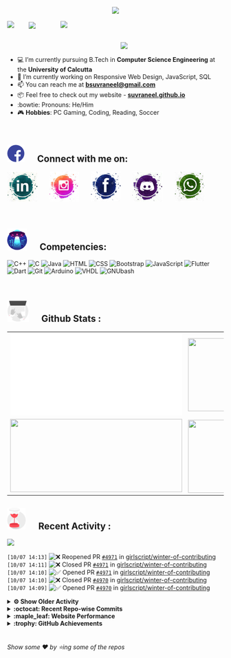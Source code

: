 <!--
[![Header](https://raw.githubusercontent.com/Suvraneel/Suvraneel/master/res/Github%20readme%20Header.png "Portfolio Website")]
(https://suvraneel.github.io/)
-->
<p align="center">
<img src="https://profile-counter.glitch.me/{Suvraneel}/count.svg"></p>

<p>
  <a href=https://open.spotify.com/user/4bio4arq8izb9sba4ly6al54v>
   <img align="right" src="https://spotify-diablo.vercel.app/api/spotify" height=auto width="380">
  </a>
  <img align="center" src="https://readme-typing-svg.herokuapp.com?font=Playfair+Display&color=F70000&size=30&center=true&vCenter=true&multiline=true&weight=100&height=100&width=220&lines=Hey+there%2C;I'm+Suvraneel+!">
  <img align="left" src="https://media.tenor.com/images/043986fe5f470eeb6d86515e6cda30fe/tenor.gif" width="50">
</p>
<br>
<a href="https://suvraneel.github.io" target="_blank"><img align='right' src="https://raw.githubusercontent.com/Suvraneel/Suvraneel/master/res/readme_banner.gif" width="240" height="auto"></a>
<br>

- :computer: I’m currently pursuing B.Tech in **Computer Science Engineering** at the **University of Calcutta**
- :crystal_ball: I’m currently working on Responsive Web Design, JavaScript, SQL
- :mailbox: You can reach me at **bsuvraneel@gmail.com**
- :package: Feel free to check out my website - [**suvraneel.github.io**](https://suvraneel.github.io/)
- :bowtie: Pronouns: He/Him
- :video_game: **Hobbies**: PC Gaming, Coding, Reading, Soccer

<br>
<h2 align=left>
<img src="https://raw.githubusercontent.com/Suvraneel/Suvraneel/master/res/social.gif" height="40" width= auto>
&nbsp;&nbsp;&nbsp;&nbsp;
Connect with me on:
<br></h2>

<p>
<a href="https://www.linkedin.com/in/suvraneel-bhuin" target="_blank">
<img src="https://raw.githubusercontent.com/Suvraneel/Suvraneel/master/res/in.png" height="70" width= auto></a>
&nbsp;&nbsp;&nbsp;&nbsp;&nbsp;
<a href="https://www.instagram.com/el_diablo_suvraneel" target="_blank">
<img src="https://github.com/Suvraneel/Suvraneel/blob/master/res/ig.png" height="70" width= auto></a>
&nbsp;&nbsp;&nbsp;&nbsp;&nbsp;
<!--<a href="https://github.com/Suvraneel" target="_blank">
<img src="https://raw.githubusercontent.com/Suvraneel/Suvraneel/master/res/github.png" height="35" width= auto></a>
&nbsp;&nbsp;&nbsp;&nbsp;&nbsp;-->
<a href="https://www.facebook.com/suvraneel.bhuin" target="_blank">
<img src="https://raw.githubusercontent.com/Suvraneel/Suvraneel/master/res/fb.png" height="70" width= auto></a>
&nbsp;&nbsp;&nbsp;&nbsp;&nbsp;
<a href="https://discord.com/users/851345743935045652/" id="discord">
<img src="https://raw.githubusercontent.com/Suvraneel/Suvraneel/master/res/dc.jpg" height="70" width= auto></a>
&nbsp;&nbsp;&nbsp;&nbsp;&nbsp;
<a href="https://api.whatsapp.com/send?phone=917001967224&text=Hi!%20Suvraneel!!" id="whatsapp">
<img src="https://raw.githubusercontent.com/Suvraneel/Suvraneel/master/res/wp.png" height="70" width= auto></a>
</p>

<!-- Attribution: "Icon made by Freepik from www.flaticon.com"-->
<!--
- **Gmail**: &nbsp;&nbsp;&nbsp;&nbsp;&nbsp;&nbsp;&nbsp;&nbsp;&nbsp;&nbsp;&nbsp;&nbsp; bsuvraneel@gmail.com
- **LinkedIn**: &nbsp;&nbsp;&nbsp;&nbsp;&nbsp;&nbsp;&nbsp;&nbsp; https://www.linkedin.com/in/suvraneel-bhuin/
- **Facebook**: &nbsp;&nbsp;&nbsp;&nbsp;&nbsp;&nbsp; https://www.facebook.com/suvraneel.bhuin
- **Instagram**: &nbsp;&nbsp;&nbsp;&nbsp;&nbsp; https://www.instagram.com/el_diablo_suvraneel
- **Discord**: &nbsp;&nbsp;&nbsp;&nbsp;&nbsp;&nbsp;&nbsp;&nbsp;&nbsp; https://discord.com/users/851345743935045652/
- **WhatsApp**: &nbsp;&nbsp;&nbsp; [+91 7001967224](https://api.whatsapp.com/send?phone=917001967224&text=Hi!%20Suvraneel!!)
-->

<br>
<h2 align=left>
<img src="https://raw.githubusercontent.com/Suvraneel/Suvraneel/master/res/ufo.gif" height="50" width= auto>
&nbsp;&nbsp;&nbsp;&nbsp;
Competencies:
<br></h2>

![C++](https://img.shields.io/badge/CPP-blue?style=for-the-badge&logo=cplusplus&labelColor=006199)
![C](https://img.shields.io/badge/C-black?style=for-the-badge&logo=c&labelColor=black&color=404040)
![Java](https://img.shields.io/badge/Java-orange?style=for-the-badge&logo=java&labelColor=e65c00&color=FE7D37)
![HTML](https://img.shields.io/badge/HTML5-black?style=for-the-badge&logo=html5&labelColor=black&color=red)
![CSS](https://img.shields.io/badge/CSS3-blue?style=for-the-badge&logo=css3&labelColor=006199)
![Bootstrap](https://img.shields.io/badge/Bootstrap-purple?style=for-the-badge&logo=bootstrap&labelColor=black&color=7952B3)
![JavaScript](https://img.shields.io/badge/Javascript-yellow?style=for-the-badge&logo=javascript&labelColor=black&color=DFA200)
![Flutter](https://img.shields.io/badge/Flutter-blue?style=for-the-badge&logo=flutter&labelColor=0a97c2&color=0dbdf2)
![Dart](https://img.shields.io/badge/Dart-blue?style=for-the-badge&logo=dart&labelColor=1f7a7a&color=2eb8b8)
![Git](https://img.shields.io/badge/Git-red?style=for-the-badge&logo=git&labelColor=black&color=red)
![Arduino](https://img.shields.io/badge/Arduino-blue?style=for-the-badge&logo=arduino&labelColor=black&color=00979D)
![VHDL](https://img.shields.io/badge/VHDL-red?style=for-the-badge&logo=xilinx&labelColor=cc0000&color=ff4d4d)
![GNUbash](https://img.shields.io/badge/GNU_Bash-blue?style=for-the-badge&logo=gnubash&labelColor=black&color=4EAA25)

<br>
<h2 align=left>
<img src="https://raw.githubusercontent.com/Suvraneel/Suvraneel/master/res/laptop.gif" height="50" width= auto>
&nbsp;&nbsp;&nbsp;&nbsp;
Github Stats :
<br></h2>

<table>
  <tr>
    <td align="center">
      <img alt="" width="400" src="https://github.com/Suvraneel/Suvraneel/blob/master/metrics.plugin.isocalendar.svg">
    </td>
    <td align="center">
        <img align="right" src ="https://github-readme-stats.vercel.app/api/top-langs/?username=suvraneel&layout=compact&hide_border=true&theme=vision-friendly-dark&langs_count=10&hide=jupyter%20notebook,tex,php" height="170px" width="360px">
    </td>
  </tr>
  <tr>
    <td align="center">
      <img alt="" width="400" src="https://github-readme-stats.vercel.app/api?username=suvraneel&show_icons=true&theme=vision-friendly-dark&hide_border=true" width="360px" height="170px" >
    </td>
    <td align="center">
        <img align="right" src ="https://github-readme-streak-stats.herokuapp.com?user=suvraneel&theme=vision-friendly-dark&hide_border=true" width="360px" height="170px">
    </td>
  </tr>
</table>

<!--
  <img align="left" src="https://github.com/lowlighter/lowlighter/blob/master/metrics.plugin.isocalendar.svg" width="300" height="180">
  <img align="right" src ="https://github-readme-stats.vercel.app/api/top-langs/?username=suvraneel&layout=compact&hide_border=true&theme=vision-friendly-dark&langs_count=10&hide=jupyter%20notebook,tex,php" width="300" height="180">
  <img align="left" src = "https://github-readme-stats.vercel.app/api?username=suvraneel&show_icons=true&theme=vision-friendly-dark&hide_border=true" width="300" height="180">
  <img align="right" src = "https://github-readme-streak-stats.herokuapp.com?user=suvraneel&theme=vision-friendly-dark&hide_border=true" width="300" height="180">
-->

<h2 align="left">
<img src="https://raw.githubusercontent.com/Suvraneel/Suvraneel/master/res/hourglass1.gif" height="50" width= auto>
&nbsp;&nbsp;&nbsp;&nbsp;
Recent Activity :
<br></h2>

<img src="https://activity-graph.herokuapp.com/graph?username=Suvraneel&bg_color=000000&line=ffb812&area=true&color=8135fc&hide_border=true&hide_title=true">

<!--START_SECTION:activity-->
`[10/07 14:13]` <img alt="❌" src="https://github.com/cheesits456/github-activity-readme/raw/master/icons/pr-close.png" align="top" height="18"> Reopened PR [`#4971`](https://github.com//girlscript/winter-of-contributing/pull/4971 'Conflict review') in [girlscript/winter-of-contributing](https://github.com/girlscript/winter-of-contributing)  
`[10/07 14:11]` <img alt="❌" src="https://github.com/cheesits456/github-activity-readme/raw/master/icons/pr-close.png" align="top" height="18"> Closed PR [`#4971`](https://github.com//girlscript/winter-of-contributing/pull/4971 'Conflict review') in [girlscript/winter-of-contributing](https://github.com/girlscript/winter-of-contributing)  
`[10/07 14:10]` <img alt="✅" src="https://github.com/cheesits456/github-activity-readme/raw/master/icons/pr-open.png" align="top" height="18"> Opened PR [`#4971`](https://github.com//girlscript/winter-of-contributing/pull/4971 'Conflict review') in [girlscript/winter-of-contributing](https://github.com/girlscript/winter-of-contributing)  
`[10/07 14:10]` <img alt="❌" src="https://github.com/cheesits456/github-activity-readme/raw/master/icons/pr-close.png" align="top" height="18"> Closed PR [`#4970`](https://github.com//girlscript/winter-of-contributing/pull/4970 'C cpp') in [girlscript/winter-of-contributing](https://github.com/girlscript/winter-of-contributing)  
`[10/07 14:09]` <img alt="✅" src="https://github.com/cheesits456/github-activity-readme/raw/master/icons/pr-open.png" align="top" height="18"> Opened PR [`#4970`](https://github.com//girlscript/winter-of-contributing/pull/4970 'C cpp') in [girlscript/winter-of-contributing](https://github.com/girlscript/winter-of-contributing)  

<details><summary><b> ⚙️ Show Older Activity</b></summary>

`[10/07 14:07]` <img alt="❌" src="https://github.com/cheesits456/github-activity-readme/raw/master/icons/pr-close.png" align="top" height="18"> Closed PR [`#3761`](https://github.com//girlscript/winter-of-contributing/pull/3761 'C cpp') in [girlscript/winter-of-contributing](https://github.com/girlscript/winter-of-contributing)  
`[10/07 14:07]` <img alt="❌" src="https://github.com/cheesits456/github-activity-readme/raw/master/icons/pr-close.png" align="top" height="18"> Closed PR [`#4957`](https://github.com//girlscript/winter-of-contributing/pull/4957 'Important questions of recursion') in [girlscript/winter-of-contributing](https://github.com/girlscript/winter-of-contributing)  
`[10/07 14:05]` <img alt="🗣" src="https://github.com/cheesits456/github-activity-readme/raw/master/icons/comment.png" align="top" height="18"> Commented on [`#4888`](https://github.com//girlscript/winter-of-contributing/issues/4888 'Recursive Implementation of Tower of Hanoi ') in [girlscript/winter-of-contributing](https://github.com/girlscript/winter-of-contributing)  
`[10/07 14:02]` <img alt="🔍" src="https://github.com/cheesits456/github-activity-readme/raw/master/icons/review.png" align="top" height="18"> Reviewed [`#4888`](https://github.com//girlscript/winter-of-contributing/pull/4888 'Recursive Implementation of Tower of Hanoi ') in [girlscript/winter-of-contributing](https://github.com/girlscript/winter-of-contributing)  
`[10/07 14:02]` <img alt="🔍" src="https://github.com/cheesits456/github-activity-readme/raw/master/icons/review.png" align="top" height="18"> Reviewed [`#4888`](https://github.com//girlscript/winter-of-contributing/pull/4888 'Recursive Implementation of Tower of Hanoi ') in [girlscript/winter-of-contributing](https://github.com/girlscript/winter-of-contributing)  
`[10/07 13:50]` <img alt="🔍" src="https://github.com/cheesits456/github-activity-readme/raw/master/icons/review.png" align="top" height="18"> Reviewed [`#4888`](https://github.com//girlscript/winter-of-contributing/pull/4888 'Recursive Implementation of Tower of Hanoi ') in [girlscript/winter-of-contributing](https://github.com/girlscript/winter-of-contributing)  
`[10/07 13:49]` <img alt="🗣" src="https://github.com/cheesits456/github-activity-readme/raw/master/icons/comment.png" align="top" height="18"> Commented on [`#4888`](https://github.com//girlscript/winter-of-contributing/issues/4888 'Recursive Implementation of Tower of Hanoi ') in [girlscript/winter-of-contributing](https://github.com/girlscript/winter-of-contributing)  
`[10/07 13:18]` <img alt="🗣" src="https://github.com/cheesits456/github-activity-readme/raw/master/icons/comment.png" align="top" height="18"> Commented on [`#4627`](https://github.com//girlscript/winter-of-contributing/issues/4627 'Added the documentation of Bucket Sort in C++') in [girlscript/winter-of-contributing](https://github.com/girlscript/winter-of-contributing)  
`[10/07 13:18]` <img alt="📝" src="https://github.com/cheesits456/github-activity-readme/raw/master/icons/commit.png" align="top" height="18"> Made `4` commits in [girlscript/winter-of-contributing](https://github.com/girlscript/winter-of-contributing)  
`[10/07 13:18]` <img alt="🎉" src="https://github.com/cheesits456/github-activity-readme/raw/master/icons/merge.png" align="top" height="18"> Merged PR [`#4627`](https://github.com//girlscript/winter-of-contributing/pull/4627 'Added the documentation of Bucket Sort in C++') in [girlscript/winter-of-contributing](https://github.com/girlscript/winter-of-contributing)  
`[10/07 09:05]` <img alt="📝" src="https://github.com/cheesits456/github-activity-readme/raw/master/icons/commit.png" align="top" height="18"> Made `1` commit in [Suvraneel/Suvraneel](https://github.com/Suvraneel/Suvraneel)  
`[10/07 09:05]` <img alt="📝" src="https://github.com/cheesits456/github-activity-readme/raw/master/icons/commit.png" align="top" height="18"> Made `1` commit in [Suvraneel/Suvraneel.github.io](https://github.com/Suvraneel/Suvraneel.github.io)  
`[10/07 09:05]` <img alt="📝" src="https://github.com/cheesits456/github-activity-readme/raw/master/icons/commit.png" align="top" height="18"> Made `1` commit in [Suvraneel/Suvraneel](https://github.com/Suvraneel/Suvraneel)  
`[10/07 09:04]` <img alt="📝" src="https://github.com/cheesits456/github-activity-readme/raw/master/icons/commit.png" align="top" height="18"> Made `1` commit in [Suvraneel/Suvraneel.github.io](https://github.com/Suvraneel/Suvraneel.github.io)  
`[10/07 09:01]` <img alt="📝" src="https://github.com/cheesits456/github-activity-readme/raw/master/icons/commit.png" align="top" height="18"> Made `1` commit in [Suvraneel/Suvraneel](https://github.com/Suvraneel/Suvraneel)  
`[10/07 09:00]` <img alt="📝" src="https://github.com/cheesits456/github-activity-readme/raw/master/icons/commit.png" align="top" height="18"> Made `1` commit in [Suvraneel/Suvraneel.github.io](https://github.com/Suvraneel/Suvraneel.github.io)  
`[10/07 08:57]` <img alt="📝" src="https://github.com/cheesits456/github-activity-readme/raw/master/icons/commit.png" align="top" height="18"> Made `2` commits in [Suvraneel/Suvraneel](https://github.com/Suvraneel/Suvraneel)  
`[10/07 08:56]` <img alt="📝" src="https://github.com/cheesits456/github-activity-readme/raw/master/icons/commit.png" align="top" height="18"> Made `2` commits in [Suvraneel/Suvraneel.github.io](https://github.com/Suvraneel/Suvraneel.github.io)  
`[10/07 08:51]` <img alt="📝" src="https://github.com/cheesits456/github-activity-readme/raw/master/icons/commit.png" align="top" height="18"> Made `2` commits in [Suvraneel/Suvraneel](https://github.com/Suvraneel/Suvraneel)  
`[10/07 08:51]` <img alt="📝" src="https://github.com/cheesits456/github-activity-readme/raw/master/icons/commit.png" align="top" height="18"> Made `2` commits in [Suvraneel/Suvraneel.github.io](https://github.com/Suvraneel/Suvraneel.github.io)  
`[10/07 08:48]` <img alt="📝" src="https://github.com/cheesits456/github-activity-readme/raw/master/icons/commit.png" align="top" height="18"> Made `1` commit in [Suvraneel/Suvraneel](https://github.com/Suvraneel/Suvraneel)  
`[10/07 08:47]` <img alt="📝" src="https://github.com/cheesits456/github-activity-readme/raw/master/icons/commit.png" align="top" height="18"> Made `1` commit in [Suvraneel/Suvraneel.github.io](https://github.com/Suvraneel/Suvraneel.github.io)  
`[10/07 08:38]` <img alt="🗣" src="https://github.com/cheesits456/github-activity-readme/raw/master/icons/comment.png" align="top" height="18"> Commented on [`#4481`](https://github.com//girlscript/winter-of-contributing/issues/4481 ' MAPS') in [girlscript/winter-of-contributing](https://github.com/girlscript/winter-of-contributing)  
`[10/07 08:37]` <img alt="📝" src="https://github.com/cheesits456/github-activity-readme/raw/master/icons/commit.png" align="top" height="18"> Made `1` commit in [Op-panda/winter-of-contributing](https://github.com/Op-panda/winter-of-contributing)  
`[10/07 08:37]` <img alt="📝" src="https://github.com/cheesits456/github-activity-readme/raw/master/icons/commit.png" align="top" height="18"> Made `3` commits in [girlscript/winter-of-contributing](https://github.com/girlscript/winter-of-contributing)  
`[10/07 08:30]` <img alt="🗣" src="https://github.com/cheesits456/github-activity-readme/raw/master/icons/comment.png" align="top" height="18"> Commented on [`#4397`](https://github.com//girlscript/winter-of-contributing/issues/4397 'C/CPP : Hamiltonian Path') in [girlscript/winter-of-contributing](https://github.com/girlscript/winter-of-contributing)  
`[10/07 08:29]` <img alt="🔍" src="https://github.com/cheesits456/github-activity-readme/raw/master/icons/review.png" align="top" height="18"> Reviewed [`#4397`](https://github.com//girlscript/winter-of-contributing/pull/4397 'C/CPP : Hamiltonian Path') in [girlscript/winter-of-contributing](https://github.com/girlscript/winter-of-contributing)  
`[10/07 08:29]` <img alt="🔍" src="https://github.com/cheesits456/github-activity-readme/raw/master/icons/review.png" align="top" height="18"> Reviewed [`#4397`](https://github.com//girlscript/winter-of-contributing/pull/4397 'C/CPP : Hamiltonian Path') in [girlscript/winter-of-contributing](https://github.com/girlscript/winter-of-contributing)  
`[10/07 08:26]` <img alt="📝" src="https://github.com/cheesits456/github-activity-readme/raw/master/icons/commit.png" align="top" height="18"> Made `2` commits in [a-rcane/winter-of-contributing](https://github.com/a-rcane/winter-of-contributing)  
`[10/07 08:12]` <img alt="🗣" src="https://github.com/cheesits456/github-activity-readme/raw/master/icons/comment.png" align="top" height="18"> Commented on [`#4280`](https://github.com//girlscript/winter-of-contributing/issues/4280 'Binary_Tree_Basics') in [girlscript/winter-of-contributing](https://github.com/girlscript/winter-of-contributing)  
`[10/07 08:08]` <img alt="🗣" src="https://github.com/cheesits456/github-activity-readme/raw/master/icons/comment.png" align="top" height="18"> Commented on [`#4903`](https://github.com//girlscript/winter-of-contributing/issues/4903 'String Concatenation Function') in [girlscript/winter-of-contributing](https://github.com/girlscript/winter-of-contributing)  
`[10/07 08:06]` <img alt="🎉" src="https://github.com/cheesits456/github-activity-readme/raw/master/icons/merge.png" align="top" height="18"> Merged PR [`#4392`](https://github.com//girlscript/winter-of-contributing/pull/4392 'Traversal methods for BST') in [girlscript/winter-of-contributing](https://github.com/girlscript/winter-of-contributing)  
`[10/07 08:06]` <img alt="📝" src="https://github.com/cheesits456/github-activity-readme/raw/master/icons/commit.png" align="top" height="18"> Made `9` commits in [girlscript/winter-of-contributing](https://github.com/girlscript/winter-of-contributing)  
`[10/07 08:06]` <img alt="🗣" src="https://github.com/cheesits456/github-activity-readme/raw/master/icons/comment.png" align="top" height="18"> Commented on [`#4392`](https://github.com//girlscript/winter-of-contributing/issues/4392 'Traversal methods for BST') in [girlscript/winter-of-contributing](https://github.com/girlscript/winter-of-contributing)  
`[10/07 08:04]` <img alt="❗️" src="https://github.com/cheesits456/github-activity-readme/raw/master/icons/issue.png" align="top" height="18"> Closed issue [`#3249`](https://github.com//girlscript/winter-of-contributing/issues/3249 '[Create New Issue]: ') in [girlscript/winter-of-contributing](https://github.com/girlscript/winter-of-contributing)  
`[10/07 08:01]` <img alt="🗣" src="https://github.com/cheesits456/github-activity-readme/raw/master/icons/comment.png" align="top" height="18"> Commented on [`#4451`](https://github.com//girlscript/winter-of-contributing/issues/4451 'Assignment Operators') in [girlscript/winter-of-contributing](https://github.com/girlscript/winter-of-contributing)  
`[10/07 08:01]` <img alt="📝" src="https://github.com/cheesits456/github-activity-readme/raw/master/icons/commit.png" align="top" height="18"> Made `13` commits in [girlscript/winter-of-contributing](https://github.com/girlscript/winter-of-contributing)  
`[10/07 08:01]` <img alt="🎉" src="https://github.com/cheesits456/github-activity-readme/raw/master/icons/merge.png" align="top" height="18"> Merged PR [`#4451`](https://github.com//girlscript/winter-of-contributing/pull/4451 'Assignment Operators') in [girlscript/winter-of-contributing](https://github.com/girlscript/winter-of-contributing)  
`[10/06 18:11]` <img alt="❌" src="https://github.com/cheesits456/github-activity-readme/raw/master/icons/pr-close.png" align="top" height="18"> Closed PR [`#4829`](https://github.com//girlscript/winter-of-contributing/pull/4829 'Added Euclid Algorithm in C++') in [girlscript/winter-of-contributing](https://github.com/girlscript/winter-of-contributing)  
`[10/06 18:10]` <img alt="🗣" src="https://github.com/cheesits456/github-activity-readme/raw/master/icons/comment.png" align="top" height="18"> Commented on [`#4654`](https://github.com//girlscript/winter-of-contributing/issues/4654 'In place stack reversal') in [girlscript/winter-of-contributing](https://github.com/girlscript/winter-of-contributing)  
`[10/06 16:50]` <img alt="🗣" src="https://github.com/cheesits456/github-activity-readme/raw/master/icons/comment.png" align="top" height="18"> Commented on [`#4240`](https://github.com//girlscript/winter-of-contributing/issues/4240 'Data Structures/Matrix/readme.md') in [girlscript/winter-of-contributing](https://github.com/girlscript/winter-of-contributing)  
`[10/06 16:47]` <img alt="❌" src="https://github.com/cheesits456/github-activity-readme/raw/master/icons/pr-close.png" align="top" height="18"> Closed PR [`#4589`](https://github.com//girlscript/winter-of-contributing/pull/4589 'Lower Triangular Matrix :Corrected heading') in [girlscript/winter-of-contributing](https://github.com/girlscript/winter-of-contributing)  
`[10/06 16:47]` <img alt="🗣" src="https://github.com/cheesits456/github-activity-readme/raw/master/icons/comment.png" align="top" height="18"> Commented on [`#4589`](https://github.com//girlscript/winter-of-contributing/issues/4589 'Lower Triangular Matrix :Corrected heading') in [girlscript/winter-of-contributing](https://github.com/girlscript/winter-of-contributing)  
`[10/06 16:46]` <img alt="📝" src="https://github.com/cheesits456/github-activity-readme/raw/master/icons/commit.png" align="top" height="18"> Made `1` commit in [girlscript/winter-of-contributing](https://github.com/girlscript/winter-of-contributing)  
`[10/06 16:39]` <img alt="🗣" src="https://github.com/cheesits456/github-activity-readme/raw/master/icons/comment.png" align="top" height="18"> Commented on [`#1138`](https://github.com//girlscript/winter-of-contributing/issues/1138 'C_CPP : Abstraction Documentation') in [girlscript/winter-of-contributing](https://github.com/girlscript/winter-of-contributing)  
`[10/06 16:38]` <img alt="❗️" src="https://github.com/cheesits456/github-activity-readme/raw/master/icons/issue.png" align="top" height="18"> Closed issue [`#1138`](https://github.com//girlscript/winter-of-contributing/issues/1138 'C_CPP : Abstraction Documentation') in [girlscript/winter-of-contributing](https://github.com/girlscript/winter-of-contributing)  
`[10/06 16:38]` <img alt="📝" src="https://github.com/cheesits456/github-activity-readme/raw/master/icons/commit.png" align="top" height="18"> Made `4` commits in [girlscript/winter-of-contributing](https://github.com/girlscript/winter-of-contributing)  
`[10/06 15:26]` <img alt="🗣" src="https://github.com/cheesits456/github-activity-readme/raw/master/icons/comment.png" align="top" height="18"> Commented on [`#4288`](https://github.com//girlscript/winter-of-contributing/issues/4288 '[Create New Issue]: Complete Concept of OOPS') in [girlscript/winter-of-contributing](https://github.com/girlscript/winter-of-contributing)  
`[10/06 15:26]` <img alt="❗️" src="https://github.com/cheesits456/github-activity-readme/raw/master/icons/issue.png" align="top" height="18"> Closed issue [`#4288`](https://github.com//girlscript/winter-of-contributing/issues/4288 '[Create New Issue]: Complete Concept of OOPS') in [girlscript/winter-of-contributing](https://github.com/girlscript/winter-of-contributing)  
`[10/06 15:23]` <img alt="🗣" src="https://github.com/cheesits456/github-activity-readme/raw/master/icons/comment.png" align="top" height="18"> Commented on [`#4524`](https://github.com//girlscript/winter-of-contributing/issues/4524 'Polymorphism and its types in C++') in [girlscript/winter-of-contributing](https://github.com/girlscript/winter-of-contributing)  
`[10/06 15:22]` <img alt="❗️" src="https://github.com/cheesits456/github-activity-readme/raw/master/icons/issue.png" align="top" height="18"> Closed issue [`#2694`](https://github.com//girlscript/winter-of-contributing/issues/2694 'Polymorphism in C++') in [girlscript/winter-of-contributing](https://github.com/girlscript/winter-of-contributing)  
`[10/06 15:21]` <img alt="🗣" src="https://github.com/cheesits456/github-activity-readme/raw/master/icons/comment.png" align="top" height="18"> Commented on [`#4524`](https://github.com//girlscript/winter-of-contributing/issues/4524 'Polymorphism and its types in C++') in [girlscript/winter-of-contributing](https://github.com/girlscript/winter-of-contributing)  
`[10/06 15:21]` <img alt="❌" src="https://github.com/cheesits456/github-activity-readme/raw/master/icons/pr-close.png" align="top" height="18"> Closed PR [`#4524`](https://github.com//girlscript/winter-of-contributing/pull/4524 'Polymorphism and its types in C++') in [girlscript/winter-of-contributing](https://github.com/girlscript/winter-of-contributing)  
`[10/06 14:52]` <img alt="🗣" src="https://github.com/cheesits456/github-activity-readme/raw/master/icons/comment.png" align="top" height="18"> Commented on [`#4410`](https://github.com//girlscript/winter-of-contributing/issues/4410 'Added a documentation on Counting and Radix sort') in [girlscript/winter-of-contributing](https://github.com/girlscript/winter-of-contributing)  
`[10/06 14:52]` <img alt="❌" src="https://github.com/cheesits456/github-activity-readme/raw/master/icons/pr-close.png" align="top" height="18"> Closed PR [`#4410`](https://github.com//girlscript/winter-of-contributing/pull/4410 'Added a documentation on Counting and Radix sort') in [girlscript/winter-of-contributing](https://github.com/girlscript/winter-of-contributing)  
`[10/06 14:51]` <img alt="❗️" src="https://github.com/cheesits456/github-activity-readme/raw/master/icons/issue.png" align="top" height="18"> Closed issue [`#4336`](https://github.com//girlscript/winter-of-contributing/issues/4336 'Documentation on Counting Sort and Radix Sort in C') in [girlscript/winter-of-contributing](https://github.com/girlscript/winter-of-contributing)  
`[10/06 14:51]` <img alt="🎉" src="https://github.com/cheesits456/github-activity-readme/raw/master/icons/merge.png" align="top" height="18"> Merged PR [`#4810`](https://github.com//girlscript/winter-of-contributing/pull/4810 'Added 2 files on Counting and Radix sort') in [girlscript/winter-of-contributing](https://github.com/girlscript/winter-of-contributing)  
`[10/06 14:51]` <img alt="📝" src="https://github.com/cheesits456/github-activity-readme/raw/master/icons/commit.png" align="top" height="18"> Made `3` commits in [girlscript/winter-of-contributing](https://github.com/girlscript/winter-of-contributing)  
`[10/06 14:51]` <img alt="🗣" src="https://github.com/cheesits456/github-activity-readme/raw/master/icons/comment.png" align="top" height="18"> Commented on [`#4810`](https://github.com//girlscript/winter-of-contributing/issues/4810 'Added 2 files on Counting and Radix sort') in [girlscript/winter-of-contributing](https://github.com/girlscript/winter-of-contributing)  
`[10/06 14:24]` <img alt="📝" src="https://github.com/cheesits456/github-activity-readme/raw/master/icons/commit.png" align="top" height="18"> Made `3` commits in [cu-cse-blog/CodeClub_CU](https://github.com/cu-cse-blog/CodeClub_CU)  
`[10/06 13:40]` <img alt="🔍" src="https://github.com/cheesits456/github-activity-readme/raw/master/icons/review.png" align="top" height="18"> Reviewed [`#4410`](https://github.com//girlscript/winter-of-contributing/pull/4410 'Added a documentation on Counting and Radix sort') in [girlscript/winter-of-contributing](https://github.com/girlscript/winter-of-contributing)  
`[10/06 13:38]` <img alt="🔍" src="https://github.com/cheesits456/github-activity-readme/raw/master/icons/review.png" align="top" height="18"> Reviewed [`#4392`](https://github.com//girlscript/winter-of-contributing/pull/4392 'Traversal methods for BST') in [girlscript/winter-of-contributing](https://github.com/girlscript/winter-of-contributing)  
`[10/06 10:48]` <img alt="🔍" src="https://github.com/cheesits456/github-activity-readme/raw/master/icons/review.png" align="top" height="18"> Reviewed [`#4240`](https://github.com//girlscript/winter-of-contributing/pull/4240 'upper_triangular_matrix.md') in [girlscript/winter-of-contributing](https://github.com/girlscript/winter-of-contributing)  
`[10/06 10:48]` <img alt="🔍" src="https://github.com/cheesits456/github-activity-readme/raw/master/icons/review.png" align="top" height="18"> Reviewed [`#4240`](https://github.com//girlscript/winter-of-contributing/pull/4240 'upper_triangular_matrix.md') in [girlscript/winter-of-contributing](https://github.com/girlscript/winter-of-contributing)  
`[10/06 10:47]` <img alt="🔍" src="https://github.com/cheesits456/github-activity-readme/raw/master/icons/review.png" align="top" height="18"> Reviewed [`#4240`](https://github.com//girlscript/winter-of-contributing/pull/4240 'upper_triangular_matrix.md') in [girlscript/winter-of-contributing](https://github.com/girlscript/winter-of-contributing)  
`[10/06 10:41]` <img alt="🗣" src="https://github.com/cheesits456/github-activity-readme/raw/master/icons/comment.png" align="top" height="18"> Commented on [`#4425`](https://github.com//girlscript/winter-of-contributing/issues/4425 'added DNF algorithm') in [girlscript/winter-of-contributing](https://github.com/girlscript/winter-of-contributing)  
`[10/06 10:38]` <img alt="📝" src="https://github.com/cheesits456/github-activity-readme/raw/master/icons/commit.png" align="top" height="18"> Made `9` commits in [girlscript/winter-of-contributing](https://github.com/girlscript/winter-of-contributing)  
`[10/06 10:38]` <img alt="🎉" src="https://github.com/cheesits456/github-activity-readme/raw/master/icons/merge.png" align="top" height="18"> Merged PR [`#4709`](https://github.com//girlscript/winter-of-contributing/pull/4709 'C/Cpp: Added the documentation for C++ templates.') in [girlscript/winter-of-contributing](https://github.com/girlscript/winter-of-contributing)  
`[10/06 10:38]` <img alt="🗣" src="https://github.com/cheesits456/github-activity-readme/raw/master/icons/comment.png" align="top" height="18"> Commented on [`#4709`](https://github.com//girlscript/winter-of-contributing/issues/4709 'C/Cpp: Added the documentation for C++ templates.') in [girlscript/winter-of-contributing](https://github.com/girlscript/winter-of-contributing)  
`[10/06 10:38]` <img alt="📝" src="https://github.com/cheesits456/github-activity-readme/raw/master/icons/commit.png" align="top" height="18"> Made `2` commits in [udayan-banik/winter-of-contributing](https://github.com/udayan-banik/winter-of-contributing)  
`[10/06 10:37]` <img alt="🔍" src="https://github.com/cheesits456/github-activity-readme/raw/master/icons/review.png" align="top" height="18"> Reviewed [`#4709`](https://github.com//girlscript/winter-of-contributing/pull/4709 'C/Cpp: Added the documentation for C++ templates.') in [girlscript/winter-of-contributing](https://github.com/girlscript/winter-of-contributing)  
`[10/06 10:37]` <img alt="🔍" src="https://github.com/cheesits456/github-activity-readme/raw/master/icons/review.png" align="top" height="18"> Reviewed [`#4709`](https://github.com//girlscript/winter-of-contributing/pull/4709 'C/Cpp: Added the documentation for C++ templates.') in [girlscript/winter-of-contributing](https://github.com/girlscript/winter-of-contributing)  
`[10/06 07:48]` <img alt="🔍" src="https://github.com/cheesits456/github-activity-readme/raw/master/icons/review.png" align="top" height="18"> Reviewed [`#4709`](https://github.com//girlscript/winter-of-contributing/pull/4709 'C/Cpp: Added the documentation for C++ templates.') in [girlscript/winter-of-contributing](https://github.com/girlscript/winter-of-contributing)  
`[10/06 07:48]` <img alt="🔍" src="https://github.com/cheesits456/github-activity-readme/raw/master/icons/review.png" align="top" height="18"> Reviewed [`#4709`](https://github.com//girlscript/winter-of-contributing/pull/4709 'C/Cpp: Added the documentation for C++ templates.') in [girlscript/winter-of-contributing](https://github.com/girlscript/winter-of-contributing)  
`[10/06 07:31]` <img alt="🗣" src="https://github.com/cheesits456/github-activity-readme/raw/master/icons/comment.png" align="top" height="18"> Commented on [`#4661`](https://github.com//girlscript/winter-of-contributing/issues/4661 'Jump search') in [girlscript/winter-of-contributing](https://github.com/girlscript/winter-of-contributing)  
`[10/06 07:30]` <img alt="📝" src="https://github.com/cheesits456/github-activity-readme/raw/master/icons/commit.png" align="top" height="18"> Made `9` commits in [girlscript/winter-of-contributing](https://github.com/girlscript/winter-of-contributing)  
`[10/06 07:30]` <img alt="🎉" src="https://github.com/cheesits456/github-activity-readme/raw/master/icons/merge.png" align="top" height="18"> Merged PR [`#4661`](https://github.com//girlscript/winter-of-contributing/pull/4661 'Jump search') in [girlscript/winter-of-contributing](https://github.com/girlscript/winter-of-contributing)  
`[10/06 07:25]` <img alt="🔍" src="https://github.com/cheesits456/github-activity-readme/raw/master/icons/review.png" align="top" height="18"> Reviewed [`#4709`](https://github.com//girlscript/winter-of-contributing/pull/4709 'C/Cpp: Added the documentation for C++ templates.') in [girlscript/winter-of-contributing](https://github.com/girlscript/winter-of-contributing)  
`[10/06 06:44]` <img alt="🗣" src="https://github.com/cheesits456/github-activity-readme/raw/master/icons/comment.png" align="top" height="18"> Commented on [`#4725`](https://github.com//girlscript/winter-of-contributing/issues/4725 'Recursive Implementation of Tower of Hanoi Problem') in [girlscript/winter-of-contributing](https://github.com/girlscript/winter-of-contributing)  
`[10/06 06:42]` <img alt="🗣" src="https://github.com/cheesits456/github-activity-readme/raw/master/icons/comment.png" align="top" height="18"> Commented on [`#4725`](https://github.com//girlscript/winter-of-contributing/issues/4725 'Recursive Implementation of Tower of Hanoi Problem') in [girlscript/winter-of-contributing](https://github.com/girlscript/winter-of-contributing)  
`[10/06 05:20]` <img alt="🗣" src="https://github.com/cheesits456/github-activity-readme/raw/master/icons/comment.png" align="top" height="18"> Commented on [`#4725`](https://github.com//girlscript/winter-of-contributing/issues/4725 'Recursive Implementation of Tower of Hanoi Problem') in [girlscript/winter-of-contributing](https://github.com/girlscript/winter-of-contributing)  
`[10/05 19:55]` <img alt="📝" src="https://github.com/cheesits456/github-activity-readme/raw/master/icons/commit.png" align="top" height="18"> Made `2` commits in [VaibhavMalik4187/winter-of-contributing](https://github.com/VaibhavMalik4187/winter-of-contributing)  
`[10/05 19:48]` <img alt="🗣" src="https://github.com/cheesits456/github-activity-readme/raw/master/icons/comment.png" align="top" height="18"> Commented on [`#919`](https://github.com//girlscript/winter-of-contributing/issues/919 'CPP: Linked List concepts with code (Video Explanation)') in [girlscript/winter-of-contributing](https://github.com/girlscript/winter-of-contributing)  
`[10/05 19:40]` <img alt="🔍" src="https://github.com/cheesits456/github-activity-readme/raw/master/icons/review.png" align="top" height="18"> Reviewed [`#4654`](https://github.com//girlscript/winter-of-contributing/pull/4654 'In place stack reversal') in [girlscript/winter-of-contributing](https://github.com/girlscript/winter-of-contributing)  
`[10/05 19:40]` <img alt="🔍" src="https://github.com/cheesits456/github-activity-readme/raw/master/icons/review.png" align="top" height="18"> Reviewed [`#4654`](https://github.com//girlscript/winter-of-contributing/pull/4654 'In place stack reversal') in [girlscript/winter-of-contributing](https://github.com/girlscript/winter-of-contributing)  
`[10/05 19:18]` <img alt="📝" src="https://github.com/cheesits456/github-activity-readme/raw/master/icons/commit.png" align="top" height="18"> Made `2` commits in [Suvraneel/winter-of-contributing](https://github.com/Suvraneel/winter-of-contributing)  
`[10/05 19:17]` <img alt="🔍" src="https://github.com/cheesits456/github-activity-readme/raw/master/icons/review.png" align="top" height="18"> Reviewed [`#4661`](https://github.com//girlscript/winter-of-contributing/pull/4661 'Jump search') in [girlscript/winter-of-contributing](https://github.com/girlscript/winter-of-contributing)  
`[10/05 19:17]` <img alt="🔍" src="https://github.com/cheesits456/github-activity-readme/raw/master/icons/review.png" align="top" height="18"> Reviewed [`#4661`](https://github.com//girlscript/winter-of-contributing/pull/4661 'Jump search') in [girlscript/winter-of-contributing](https://github.com/girlscript/winter-of-contributing)  
`[10/05 19:14]` <img alt="🗣" src="https://github.com/cheesits456/github-activity-readme/raw/master/icons/comment.png" align="top" height="18"> Commented on [`#4661`](https://github.com//girlscript/winter-of-contributing/issues/4661 'Jump search') in [girlscript/winter-of-contributing](https://github.com/girlscript/winter-of-contributing)  
`[10/05 19:10]` <img alt="🗣" src="https://github.com/cheesits456/github-activity-readme/raw/master/icons/comment.png" align="top" height="18"> Commented on [`#3797`](https://github.com//girlscript/winter-of-contributing/issues/3797 'Added video tutorial for Linked List Basic Syntax understanding') in [girlscript/winter-of-contributing](https://github.com/girlscript/winter-of-contributing)  
`[10/05 19:10]` <img alt="📝" src="https://github.com/cheesits456/github-activity-readme/raw/master/icons/commit.png" align="top" height="18"> Made `6` commits in [girlscript/winter-of-contributing](https://github.com/girlscript/winter-of-contributing)  
`[10/05 19:10]` <img alt="🎉" src="https://github.com/cheesits456/github-activity-readme/raw/master/icons/merge.png" align="top" height="18"> Merged PR [`#3797`](https://github.com//girlscript/winter-of-contributing/pull/3797 'Added video tutorial for Linked List Basic Syntax understanding') in [girlscript/winter-of-contributing](https://github.com/girlscript/winter-of-contributing)  
`[10/05 19:10]` <img alt="🗣" src="https://github.com/cheesits456/github-activity-readme/raw/master/icons/comment.png" align="top" height="18"> Commented on [`#3797`](https://github.com//girlscript/winter-of-contributing/issues/3797 'Added video tutorial for Linked List Basic Syntax understanding') in [girlscript/winter-of-contributing](https://github.com/girlscript/winter-of-contributing)  
`[10/05 19:08]` <img alt="📝" src="https://github.com/cheesits456/github-activity-readme/raw/master/icons/commit.png" align="top" height="18"> Made `1` commit in [adityarajsahoo/winter-of-contributing](https://github.com/adityarajsahoo/winter-of-contributing)  
`[10/05 19:06]` <img alt="📝" src="https://github.com/cheesits456/github-activity-readme/raw/master/icons/commit.png" align="top" height="18"> Made `1` commit in [girlscript/winter-of-contributing](https://github.com/girlscript/winter-of-contributing)  
`[10/05 19:03]` <img alt="🗣" src="https://github.com/cheesits456/github-activity-readme/raw/master/icons/comment.png" align="top" height="18"> Commented on [`#4639`](https://github.com//girlscript/winter-of-contributing/issues/4639 'Finding a maximum and minimum element of an array using the divide and conquer algorithm.') in [girlscript/winter-of-contributing](https://github.com/girlscript/winter-of-contributing)  
`[10/05 19:03]` <img alt="📝" src="https://github.com/cheesits456/github-activity-readme/raw/master/icons/commit.png" align="top" height="18"> Made `11` commits in [girlscript/winter-of-contributing](https://github.com/girlscript/winter-of-contributing)  
`[10/05 19:03]` <img alt="🎉" src="https://github.com/cheesits456/github-activity-readme/raw/master/icons/merge.png" align="top" height="18"> Merged PR [`#4639`](https://github.com//girlscript/winter-of-contributing/pull/4639 'Finding a maximum and minimum element of an array using the divide and conquer algorithm.') in [girlscript/winter-of-contributing](https://github.com/girlscript/winter-of-contributing)  
`[10/05 19:03]` <img alt="📝" src="https://github.com/cheesits456/github-activity-readme/raw/master/icons/commit.png" align="top" height="18"> Made `8` commits in [am-dusky/winter-of-contributing](https://github.com/am-dusky/winter-of-contributing)  
`[10/05 19:02]` <img alt="🔍" src="https://github.com/cheesits456/github-activity-readme/raw/master/icons/review.png" align="top" height="18"> Reviewed [`#4639`](https://github.com//girlscript/winter-of-contributing/pull/4639 'Finding a maximum and minimum element of an array using the divide and conquer algorithm.') in [girlscript/winter-of-contributing](https://github.com/girlscript/winter-of-contributing)  
`[10/05 19:02]` <img alt="🔍" src="https://github.com/cheesits456/github-activity-readme/raw/master/icons/review.png" align="top" height="18"> Reviewed [`#4639`](https://github.com//girlscript/winter-of-contributing/pull/4639 'Finding a maximum and minimum element of an array using the divide and conquer algorithm.') in [girlscript/winter-of-contributing](https://github.com/girlscript/winter-of-contributing)  
`[10/05 18:39]` <img alt="🗣" src="https://github.com/cheesits456/github-activity-readme/raw/master/icons/comment.png" align="top" height="18"> Commented on [`#4454`](https://github.com//girlscript/winter-of-contributing/issues/4454 'C/CPP :- Looping Control structure/statements') in [girlscript/winter-of-contributing](https://github.com/girlscript/winter-of-contributing)  
`[10/05 18:36]` <img alt="🗣" src="https://github.com/cheesits456/github-activity-readme/raw/master/icons/comment.png" align="top" height="18"> Commented on [`#4654`](https://github.com//girlscript/winter-of-contributing/issues/4654 'In place stack reversal') in [girlscript/winter-of-contributing](https://github.com/girlscript/winter-of-contributing)  
`[10/05 17:44]` <img alt="📝" src="https://github.com/cheesits456/github-activity-readme/raw/master/icons/commit.png" align="top" height="18"> Made `3` commits in [cu-cse-blog/CodeClub_CU](https://github.com/cu-cse-blog/CodeClub_CU)  
`[10/05 17:37]` <img alt="📂" src="https://github.com/cheesits456/github-activity-readme/raw/master/icons/create-branch.png" align="top" height="18"> Created branch [`main`](https://github.com/cu-cse-blog/CodeClub_CU/tree/main) in [cu-cse-blog/CodeClub_CU](https://github.com/cu-cse-blog/CodeClub_CU)  
`[10/05 17:37]` <img alt="➕" src="https://github.com/cheesits456/github-activity-readme/raw/master/icons/create-repo.png" align="top" height="18"> Created repository [cu-cse-blog/CodeClub_CU](https://github.com/cu-cse-blog/CodeClub_CU)  
`[10/05 15:35]` <img alt="🗣" src="https://github.com/cheesits456/github-activity-readme/raw/master/icons/comment.png" align="top" height="18"> Commented on [`#3249`](https://github.com//girlscript/winter-of-contributing/issues/3249 '[Create New Issue]: ') in [girlscript/winter-of-contributing](https://github.com/girlscript/winter-of-contributing)  
`[10/05 15:35]` <img alt="❗️" src="https://github.com/cheesits456/github-activity-readme/raw/master/icons/issue.png" align="top" height="18"> Reopened issue [`#3249`](https://github.com//girlscript/winter-of-contributing/issues/3249 '[Create New Issue]: ') in [girlscript/winter-of-contributing](https://github.com/girlscript/winter-of-contributing)  
`[10/05 15:35]` <img alt="❗️" src="https://github.com/cheesits456/github-activity-readme/raw/master/icons/issue.png" align="top" height="18"> Closed issue [`#3249`](https://github.com//girlscript/winter-of-contributing/issues/3249 '[Create New Issue]: ') in [girlscript/winter-of-contributing](https://github.com/girlscript/winter-of-contributing)  
`[10/05 15:35]` <img alt="❗️" src="https://github.com/cheesits456/github-activity-readme/raw/master/icons/issue.png" align="top" height="18"> Closed issue [`#4629`](https://github.com//girlscript/winter-of-contributing/issues/4629 '[Create New Issue]: ') in [girlscript/winter-of-contributing](https://github.com/girlscript/winter-of-contributing)  
`[10/05 15:14]` <img alt="❗️" src="https://github.com/cheesits456/github-activity-readme/raw/master/icons/issue.png" align="top" height="18"> Opened issue [`#149`](https://github.com//Suvraneel/Automated-assign-labeler/issues/149 'Github Outage') in [Suvraneel/Automated-assign-labeler](https://github.com/Suvraneel/Automated-assign-labeler)  
`[10/05 15:12]` <img alt="❗️" src="https://github.com/cheesits456/github-activity-readme/raw/master/icons/issue.png" align="top" height="18"> Opened issue [`#4629`](https://github.com//girlscript/winter-of-contributing/issues/4629 '[Create New Issue]: ') in [girlscript/winter-of-contributing](https://github.com/girlscript/winter-of-contributing)  
`[10/05 15:11]` <img alt="❗️" src="https://github.com/cheesits456/github-activity-readme/raw/master/icons/issue.png" align="top" height="18"> Closed issue [`#4626`](https://github.com//girlscript/winter-of-contributing/issues/4626 '[Create New Issue]: ') in [girlscript/winter-of-contributing](https://github.com/girlscript/winter-of-contributing)  
`[10/05 15:11]` <img alt="🗣" src="https://github.com/cheesits456/github-activity-readme/raw/master/icons/comment.png" align="top" height="18"> Commented on [`#4626`](https://github.com//girlscript/winter-of-contributing/issues/4626 '[Create New Issue]: ') in [girlscript/winter-of-contributing](https://github.com/girlscript/winter-of-contributing)  
`[10/05 15:11]` <img alt="❗️" src="https://github.com/cheesits456/github-activity-readme/raw/master/icons/issue.png" align="top" height="18"> Opened issue [`#4626`](https://github.com//girlscript/winter-of-contributing/issues/4626 '[Create New Issue]: ') in [girlscript/winter-of-contributing](https://github.com/girlscript/winter-of-contributing)  
`[10/05 06:32]` <img alt="🗣" src="https://github.com/cheesits456/github-activity-readme/raw/master/icons/comment.png" align="top" height="18"> Commented on [`#4451`](https://github.com//girlscript/winter-of-contributing/issues/4451 'Assignment Operators') in [girlscript/winter-of-contributing](https://github.com/girlscript/winter-of-contributing)  
`[10/04 20:41]` <img alt="🔍" src="https://github.com/cheesits456/github-activity-readme/raw/master/icons/review.png" align="top" height="18"> Reviewed [`#4280`](https://github.com//girlscript/winter-of-contributing/pull/4280 'Binary_Tree_Basics') in [girlscript/winter-of-contributing](https://github.com/girlscript/winter-of-contributing)  
`[10/04 20:41]` <img alt="🔍" src="https://github.com/cheesits456/github-activity-readme/raw/master/icons/review.png" align="top" height="18"> Reviewed [`#4280`](https://github.com//girlscript/winter-of-contributing/pull/4280 'Binary_Tree_Basics') in [girlscript/winter-of-contributing](https://github.com/girlscript/winter-of-contributing)  
`[10/04 20:35]` <img alt="❌" src="https://github.com/cheesits456/github-activity-readme/raw/master/icons/pr-close.png" align="top" height="18"> Closed PR [`#3103`](https://github.com//girlscript/winter-of-contributing/pull/3103 'sorting documentation') in [girlscript/winter-of-contributing](https://github.com/girlscript/winter-of-contributing)  
`[10/04 20:33]` <img alt="🗣" src="https://github.com/cheesits456/github-activity-readme/raw/master/icons/comment.png" align="top" height="18"> Commented on [`#3596`](https://github.com//girlscript/winter-of-contributing/issues/3596 'Patterns_Problems fixes#1367') in [girlscript/winter-of-contributing](https://github.com/girlscript/winter-of-contributing)  
`[10/04 20:33]` <img alt="❌" src="https://github.com/cheesits456/github-activity-readme/raw/master/icons/pr-close.png" align="top" height="18"> Closed PR [`#3596`](https://github.com//girlscript/winter-of-contributing/pull/3596 'Patterns_Problems fixes#1367') in [girlscript/winter-of-contributing](https://github.com/girlscript/winter-of-contributing)  
`[10/04 20:31]` <img alt="🗣" src="https://github.com/cheesits456/github-activity-readme/raw/master/icons/comment.png" align="top" height="18"> Commented on [`#3871`](https://github.com//girlscript/winter-of-contributing/issues/3871 'SQL Data Types And SQL Operators #2468') in [girlscript/winter-of-contributing](https://github.com/girlscript/winter-of-contributing)  
`[10/04 20:30]` <img alt="🗣" src="https://github.com/cheesits456/github-activity-readme/raw/master/icons/comment.png" align="top" height="18"> Commented on [`#3797`](https://github.com//girlscript/winter-of-contributing/issues/3797 'Added video tutorial for Linked List Basic Syntax understanding') in [girlscript/winter-of-contributing](https://github.com/girlscript/winter-of-contributing)  
`[10/04 20:26]` <img alt="❗️" src="https://github.com/cheesits456/github-activity-readme/raw/master/icons/issue.png" align="top" height="18"> Closed issue [`#4190`](https://github.com//girlscript/winter-of-contributing/issues/4190 'Kth largest element using Priority Queue') in [girlscript/winter-of-contributing](https://github.com/girlscript/winter-of-contributing)  
`[10/04 20:23]` <img alt="🗣" src="https://github.com/cheesits456/github-activity-readme/raw/master/icons/comment.png" align="top" height="18"> Commented on [`#1`](https://github.com//astha2412/winter-of-contributing/issues/1 'Create Arrays.md') in [astha2412/winter-of-contributing](https://github.com/astha2412/winter-of-contributing)  
`[10/04 20:10]` <img alt="📝" src="https://github.com/cheesits456/github-activity-readme/raw/master/icons/commit.png" align="top" height="18"> Made `3` commits in [girlscript/winter-of-contributing](https://github.com/girlscript/winter-of-contributing)  
`[10/04 20:10]` <img alt="🎉" src="https://github.com/cheesits456/github-activity-readme/raw/master/icons/merge.png" align="top" height="18"> Merged PR [`#4461`](https://github.com//girlscript/winter-of-contributing/pull/4461 'kth largest element using priority queue') in [girlscript/winter-of-contributing](https://github.com/girlscript/winter-of-contributing)  
`[10/04 20:10]` <img alt="🗣" src="https://github.com/cheesits456/github-activity-readme/raw/master/icons/comment.png" align="top" height="18"> Commented on [`#4461`](https://github.com//girlscript/winter-of-contributing/issues/4461 'kth largest element using priority queue') in [girlscript/winter-of-contributing](https://github.com/girlscript/winter-of-contributing)  
`[10/04 16:26]` <img alt="🗣" src="https://github.com/cheesits456/github-activity-readme/raw/master/icons/comment.png" align="top" height="18"> Commented on [`#4246`](https://github.com//girlscript/winter-of-contributing/issues/4246 'Create String-Copy_Constructor.md') in [girlscript/winter-of-contributing](https://github.com/girlscript/winter-of-contributing)  
`[10/04 15:58]` <img alt="📝" src="https://github.com/cheesits456/github-activity-readme/raw/master/icons/commit.png" align="top" height="18"> Made `191` commits in [kajaljha09/winter-of-contributing](https://github.com/kajaljha09/winter-of-contributing)  
`[10/04 15:19]` <img alt="📝" src="https://github.com/cheesits456/github-activity-readme/raw/master/icons/commit.png" align="top" height="18"> Made `4` commits in [girlscript/winter-of-contributing](https://github.com/girlscript/winter-of-contributing)  
`[10/04 15:19]` <img alt="🎉" src="https://github.com/cheesits456/github-activity-readme/raw/master/icons/merge.png" align="top" height="18"> Merged PR [`#4394`](https://github.com//girlscript/winter-of-contributing/pull/4394 'C_CPP: added basic array problems') in [girlscript/winter-of-contributing](https://github.com/girlscript/winter-of-contributing)  
`[10/04 15:19]` <img alt="🗣" src="https://github.com/cheesits456/github-activity-readme/raw/master/icons/comment.png" align="top" height="18"> Commented on [`#4394`](https://github.com//girlscript/winter-of-contributing/issues/4394 'C_CPP: added basic array problems') in [girlscript/winter-of-contributing](https://github.com/girlscript/winter-of-contributing)  
`[10/04 15:16]` <img alt="📝" src="https://github.com/cheesits456/github-activity-readme/raw/master/icons/commit.png" align="top" height="18"> Made `53` commits in [jaissumi1402/winter-of-contributing](https://github.com/jaissumi1402/winter-of-contributing)  
`[10/04 14:18]` <img alt="📝" src="https://github.com/cheesits456/github-activity-readme/raw/master/icons/commit.png" align="top" height="18"> Made `7` commits in [girlscript/winter-of-contributing](https://github.com/girlscript/winter-of-contributing)  
`[10/04 14:18]` <img alt="🎉" src="https://github.com/cheesits456/github-activity-readme/raw/master/icons/merge.png" align="top" height="18"> Merged PR [`#4212`](https://github.com//girlscript/winter-of-contributing/pull/4212 'C_CPP :Lower triangular matrix') in [girlscript/winter-of-contributing](https://github.com/girlscript/winter-of-contributing)  
`[10/04 14:18]` <img alt="🗣" src="https://github.com/cheesits456/github-activity-readme/raw/master/icons/comment.png" align="top" height="18"> Commented on [`#4212`](https://github.com//girlscript/winter-of-contributing/issues/4212 'C_CPP :Lower triangular matrix') in [girlscript/winter-of-contributing](https://github.com/girlscript/winter-of-contributing)  
`[10/04 13:19]` <img alt="🗣" src="https://github.com/cheesits456/github-activity-readme/raw/master/icons/comment.png" align="top" height="18"> Commented on [`#4212`](https://github.com//girlscript/winter-of-contributing/issues/4212 'C_CPP :Lower triangular matrix') in [girlscript/winter-of-contributing](https://github.com/girlscript/winter-of-contributing)  
`[10/04 13:06]` <img alt="📝" src="https://github.com/cheesits456/github-activity-readme/raw/master/icons/commit.png" align="top" height="18"> Made `8` commits in [girlscript/winter-of-contributing](https://github.com/girlscript/winter-of-contributing)  
`[10/04 13:06]` <img alt="🎉" src="https://github.com/cheesits456/github-activity-readme/raw/master/icons/merge.png" align="top" height="18"> Merged PR [`#4400`](https://github.com//girlscript/winter-of-contributing/pull/4400 'Added the video') in [girlscript/winter-of-contributing](https://github.com/girlscript/winter-of-contributing)  
`[10/04 13:06]` <img alt="🗣" src="https://github.com/cheesits456/github-activity-readme/raw/master/icons/comment.png" align="top" height="18"> Commented on [`#4400`](https://github.com//girlscript/winter-of-contributing/issues/4400 'Added the video') in [girlscript/winter-of-contributing](https://github.com/girlscript/winter-of-contributing)  
`[10/04 13:04]` <img alt="📝" src="https://github.com/cheesits456/github-activity-readme/raw/master/icons/commit.png" align="top" height="18"> Made `1` commit in [priyanshiparolia/winter-of-contributing](https://github.com/priyanshiparolia/winter-of-contributing)  
`[10/04 12:19]` <img alt="🗣" src="https://github.com/cheesits456/github-activity-readme/raw/master/icons/comment.png" align="top" height="18"> Commented on [`#3596`](https://github.com//girlscript/winter-of-contributing/issues/3596 'Patterns_Problems fixes#1367') in [girlscript/winter-of-contributing](https://github.com/girlscript/winter-of-contributing)  
`[10/04 12:17]` <img alt="🗣" src="https://github.com/cheesits456/github-activity-readme/raw/master/icons/comment.png" align="top" height="18"> Commented on [`#1369`](https://github.com//girlscript/winter-of-contributing/issues/1369 'Control flow statements') in [girlscript/winter-of-contributing](https://github.com/girlscript/winter-of-contributing)  
`[10/04 12:15]` <img alt="📝" src="https://github.com/cheesits456/github-activity-readme/raw/master/icons/commit.png" align="top" height="18"> Made `7` commits in [girlscript/winter-of-contributing](https://github.com/girlscript/winter-of-contributing)  
`[10/04 12:15]` <img alt="🎉" src="https://github.com/cheesits456/github-activity-readme/raw/master/icons/merge.png" align="top" height="18"> Merged PR [`#3699`](https://github.com//girlscript/winter-of-contributing/pull/3699 'Ugly Numbers (Using DP Algorithmic Approach)') in [girlscript/winter-of-contributing](https://github.com/girlscript/winter-of-contributing)  
`[10/04 12:15]` <img alt="🗣" src="https://github.com/cheesits456/github-activity-readme/raw/master/icons/comment.png" align="top" height="18"> Commented on [`#3699`](https://github.com//girlscript/winter-of-contributing/issues/3699 'Ugly Numbers (Using DP Algorithmic Approach)') in [girlscript/winter-of-contributing](https://github.com/girlscript/winter-of-contributing)  
`[10/04 12:14]` <img alt="📝" src="https://github.com/cheesits456/github-activity-readme/raw/master/icons/commit.png" align="top" height="18"> Made `7` commits in [girlscript/winter-of-contributing](https://github.com/girlscript/winter-of-contributing)  
`[10/04 12:14]` <img alt="🎉" src="https://github.com/cheesits456/github-activity-readme/raw/master/icons/merge.png" align="top" height="18"> Merged PR [`#3399`](https://github.com//girlscript/winter-of-contributing/pull/3399 ' Simple ATM Bank in C') in [girlscript/winter-of-contributing](https://github.com/girlscript/winter-of-contributing)  
`[10/04 12:14]` <img alt="🗣" src="https://github.com/cheesits456/github-activity-readme/raw/master/icons/comment.png" align="top" height="18"> Commented on [`#3399`](https://github.com//girlscript/winter-of-contributing/issues/3399 ' Simple ATM Bank in C') in [girlscript/winter-of-contributing](https://github.com/girlscript/winter-of-contributing)  
`[10/04 12:13]` <img alt="📝" src="https://github.com/cheesits456/github-activity-readme/raw/master/icons/commit.png" align="top" height="18"> Made `5` commits in [girlscript/winter-of-contributing](https://github.com/girlscript/winter-of-contributing)  
`[10/04 12:13]` <img alt="🎉" src="https://github.com/cheesits456/github-activity-readme/raw/master/icons/merge.png" align="top" height="18"> Merged PR [`#4256`](https://github.com//girlscript/winter-of-contributing/pull/4256 'Single Inheritance Documentation in CPP') in [girlscript/winter-of-contributing](https://github.com/girlscript/winter-of-contributing)  
`[10/04 12:12]` <img alt="🗣" src="https://github.com/cheesits456/github-activity-readme/raw/master/icons/comment.png" align="top" height="18"> Commented on [`#4256`](https://github.com//girlscript/winter-of-contributing/issues/4256 'Single Inheritance Documentation in CPP') in [girlscript/winter-of-contributing](https://github.com/girlscript/winter-of-contributing)  
`[10/04 12:11]` <img alt="📝" src="https://github.com/cheesits456/github-activity-readme/raw/master/icons/commit.png" align="top" height="18"> Made `10` commits in [girlscript/winter-of-contributing](https://github.com/girlscript/winter-of-contributing)  
`[10/04 12:11]` <img alt="🎉" src="https://github.com/cheesits456/github-activity-readme/raw/master/icons/merge.png" align="top" height="18"> Merged PR [`#3841`](https://github.com//girlscript/winter-of-contributing/pull/3841 'Introduction to Operating System ') in [girlscript/winter-of-contributing](https://github.com/girlscript/winter-of-contributing)  
`[10/04 12:11]` <img alt="🗣" src="https://github.com/cheesits456/github-activity-readme/raw/master/icons/comment.png" align="top" height="18"> Commented on [`#3841`](https://github.com//girlscript/winter-of-contributing/issues/3841 'Introduction to Operating System ') in [girlscript/winter-of-contributing](https://github.com/girlscript/winter-of-contributing)  
`[10/04 12:10]` <img alt="📝" src="https://github.com/cheesits456/github-activity-readme/raw/master/icons/commit.png" align="top" height="18"> Made `169` commits in [am-dusky/winter-of-contributing](https://github.com/am-dusky/winter-of-contributing)  
`[10/04 06:49]` <img alt="🔍" src="https://github.com/cheesits456/github-activity-readme/raw/master/icons/review.png" align="top" height="18"> Reviewed [`#3841`](https://github.com//girlscript/winter-of-contributing/pull/3841 'Introduction to Operating System ') in [girlscript/winter-of-contributing](https://github.com/girlscript/winter-of-contributing)  
`[10/04 06:34]` <img alt="🗣" src="https://github.com/cheesits456/github-activity-readme/raw/master/icons/comment.png" align="top" height="18"> Commented on [`#4240`](https://github.com//girlscript/winter-of-contributing/issues/4240 'upper_triangular_matrix.md') in [girlscript/winter-of-contributing](https://github.com/girlscript/winter-of-contributing)  
`[10/04 06:31]` <img alt="🗣" src="https://github.com/cheesits456/github-activity-readme/raw/master/icons/comment.png" align="top" height="18"> Commented on [`#4240`](https://github.com//girlscript/winter-of-contributing/issues/4240 'upper_triangular_matrix.md') in [girlscript/winter-of-contributing](https://github.com/girlscript/winter-of-contributing)  
`[10/04 06:22]` <img alt="🗣" src="https://github.com/cheesits456/github-activity-readme/raw/master/icons/comment.png" align="top" height="18"> Commented on [`#4240`](https://github.com//girlscript/winter-of-contributing/issues/4240 'upper_triangular_matrix.md') in [girlscript/winter-of-contributing](https://github.com/girlscript/winter-of-contributing)  
`[10/04 05:58]` <img alt="📝" src="https://github.com/cheesits456/github-activity-readme/raw/master/icons/commit.png" align="top" height="18"> Made `2` commits in [Suvraneel/Suvraneel](https://github.com/Suvraneel/Suvraneel)  
`[10/04 05:58]` <img alt="🎉" src="https://github.com/cheesits456/github-activity-readme/raw/master/icons/merge.png" align="top" height="18"> Merged PR [`#1`](https://github.com//Suvraneel/Suvraneel/pull/1 '[ImgBot] Optimize images') in [Suvraneel/Suvraneel](https://github.com/Suvraneel/Suvraneel)  
`[10/04 05:20]` <img alt="📝" src="https://github.com/cheesits456/github-activity-readme/raw/master/icons/commit.png" align="top" height="18"> Made `1` commit in [Suvraneel/Suvraneel](https://github.com/Suvraneel/Suvraneel)  
`[10/04 05:20]` <img alt="❌" src="https://github.com/cheesits456/github-activity-readme/raw/master/icons/delete.png" align="top" height="18"> Deleted `imgbot` from [Suvraneel/Suvraneel.github.io](https://github.com/Suvraneel/Suvraneel.github.io)  
`[10/04 05:20]` <img alt="📝" src="https://github.com/cheesits456/github-activity-readme/raw/master/icons/commit.png" align="top" height="18"> Made `2` commits in [Suvraneel/Suvraneel.github.io](https://github.com/Suvraneel/Suvraneel.github.io)  
`[10/04 05:20]` <img alt="🎉" src="https://github.com/cheesits456/github-activity-readme/raw/master/icons/merge.png" align="top" height="18"> Merged PR [`#3`](https://github.com//Suvraneel/Suvraneel.github.io/pull/3 '[ImgBot] Optimize images') in [Suvraneel/Suvraneel.github.io](https://github.com/Suvraneel/Suvraneel.github.io)  
`[10/03 21:10]` <img alt="📝" src="https://github.com/cheesits456/github-activity-readme/raw/master/icons/commit.png" align="top" height="18"> Made `2` commits in [girlscript/winter-of-contributing](https://github.com/girlscript/winter-of-contributing)  
`[10/03 21:10]` <img alt="🎉" src="https://github.com/cheesits456/github-activity-readme/raw/master/icons/merge.png" align="top" height="18"> Merged PR [`#3923`](https://github.com//girlscript/winter-of-contributing/pull/3923 'C_CPP: Introduction to C') in [girlscript/winter-of-contributing](https://github.com/girlscript/winter-of-contributing)  
`[10/03 21:10]` <img alt="🗣" src="https://github.com/cheesits456/github-activity-readme/raw/master/icons/comment.png" align="top" height="18"> Commented on [`#3923`](https://github.com//girlscript/winter-of-contributing/issues/3923 'C_CPP: Introduction to C') in [girlscript/winter-of-contributing](https://github.com/girlscript/winter-of-contributing)  
`[10/03 21:05]` <img alt="❌" src="https://github.com/cheesits456/github-activity-readme/raw/master/icons/pr-close.png" align="top" height="18"> Closed PR [`#4069`](https://github.com//girlscript/winter-of-contributing/pull/4069 'Vectors audio file') in [girlscript/winter-of-contributing](https://github.com/girlscript/winter-of-contributing)  
`[10/03 21:05]` <img alt="🗣" src="https://github.com/cheesits456/github-activity-readme/raw/master/icons/comment.png" align="top" height="18"> Commented on [`#4069`](https://github.com//girlscript/winter-of-contributing/issues/4069 'Vectors audio file') in [girlscript/winter-of-contributing](https://github.com/girlscript/winter-of-contributing)  
`[10/03 20:58]` <img alt="❗️" src="https://github.com/cheesits456/github-activity-readme/raw/master/icons/issue.png" align="top" height="18"> Closed issue [`#168`](https://github.com//girlscript/winter-of-contributing/issues/168 'Dev C++ IDE: Installation, Features And C++ Development  Documentation') in [girlscript/winter-of-contributing](https://github.com/girlscript/winter-of-contributing)  
`[10/03 20:57]` <img alt="🔍" src="https://github.com/cheesits456/github-activity-readme/raw/master/icons/review.png" align="top" height="18"> Reviewed [`#3699`](https://github.com//girlscript/winter-of-contributing/pull/3699 'Ugly Numbers (Using DP Algorithmic Approach)') in [girlscript/winter-of-contributing](https://github.com/girlscript/winter-of-contributing)  
`[10/03 20:57]` <img alt="🔍" src="https://github.com/cheesits456/github-activity-readme/raw/master/icons/review.png" align="top" height="18"> Reviewed [`#3699`](https://github.com//girlscript/winter-of-contributing/pull/3699 'Ugly Numbers (Using DP Algorithmic Approach)') in [girlscript/winter-of-contributing](https://github.com/girlscript/winter-of-contributing)  
`[10/03 20:55]` <img alt="📝" src="https://github.com/cheesits456/github-activity-readme/raw/master/icons/commit.png" align="top" height="18"> Made `4` commits in [girlscript/winter-of-contributing](https://github.com/girlscript/winter-of-contributing)  
`[10/03 20:55]` <img alt="🎉" src="https://github.com/cheesits456/github-activity-readme/raw/master/icons/merge.png" align="top" height="18"> Merged PR [`#4096`](https://github.com//girlscript/winter-of-contributing/pull/4096 'Constructors in derived classes') in [girlscript/winter-of-contributing](https://github.com/girlscript/winter-of-contributing)  
`[10/03 20:55]` <img alt="🗣" src="https://github.com/cheesits456/github-activity-readme/raw/master/icons/comment.png" align="top" height="18"> Commented on [`#4096`](https://github.com//girlscript/winter-of-contributing/issues/4096 'Constructors in derived classes') in [girlscript/winter-of-contributing](https://github.com/girlscript/winter-of-contributing)  
`[10/03 19:58]` <img alt="🗣" src="https://github.com/cheesits456/github-activity-readme/raw/master/icons/comment.png" align="top" height="18"> Commented on [`#4294`](https://github.com//girlscript/winter-of-contributing/issues/4294 'C_CPP: this Pointer') in [girlscript/winter-of-contributing](https://github.com/girlscript/winter-of-contributing)  
`[10/03 18:59]` <img alt="🔍" src="https://github.com/cheesits456/github-activity-readme/raw/master/icons/review.png" align="top" height="18"> Reviewed [`#4043`](https://github.com//girlscript/winter-of-contributing/pull/4043 'C_CPP : Diagonal Matrix') in [girlscript/winter-of-contributing](https://github.com/girlscript/winter-of-contributing)  
`[10/03 18:58]` <img alt="🔍" src="https://github.com/cheesits456/github-activity-readme/raw/master/icons/review.png" align="top" height="18"> Reviewed [`#4043`](https://github.com//girlscript/winter-of-contributing/pull/4043 'C_CPP : Diagonal Matrix') in [girlscript/winter-of-contributing](https://github.com/girlscript/winter-of-contributing)  
`[10/03 18:58]` <img alt="🔍" src="https://github.com/cheesits456/github-activity-readme/raw/master/icons/review.png" align="top" height="18"> Reviewed [`#4043`](https://github.com//girlscript/winter-of-contributing/pull/4043 'C_CPP : Diagonal Matrix') in [girlscript/winter-of-contributing](https://github.com/girlscript/winter-of-contributing)  
`[10/03 18:51]` <img alt="🗣" src="https://github.com/cheesits456/github-activity-readme/raw/master/icons/comment.png" align="top" height="18"> Commented on [`#4240`](https://github.com//girlscript/winter-of-contributing/issues/4240 'upper_triangular_matrix.md') in [girlscript/winter-of-contributing](https://github.com/girlscript/winter-of-contributing)  
`[10/03 17:23]` <img alt="🗣" src="https://github.com/cheesits456/github-activity-readme/raw/master/icons/comment.png" align="top" height="18"> Commented on [`#2892`](https://github.com//girlscript/winter-of-contributing/issues/2892 'Creating file_handling.md') in [girlscript/winter-of-contributing](https://github.com/girlscript/winter-of-contributing)  
`[10/03 17:21]` <img alt="❌" src="https://github.com/cheesits456/github-activity-readme/raw/master/icons/pr-close.png" align="top" height="18"> Closed PR [`#2`](https://github.com//Suvraneel/winter-of-contributing/pull/2 'Update readme.md') in [Suvraneel/winter-of-contributing](https://github.com/Suvraneel/winter-of-contributing)  
`[10/03 15:22]` <img alt="❗️" src="https://github.com/cheesits456/github-activity-readme/raw/master/icons/issue.png" align="top" height="18"> Closed issue [`#921`](https://github.com//girlscript/winter-of-contributing/issues/921 'CPP: Single Inheritance (Video Explanation)') in [girlscript/winter-of-contributing](https://github.com/girlscript/winter-of-contributing)  
`[10/03 14:11]` <img alt="📝" src="https://github.com/cheesits456/github-activity-readme/raw/master/icons/commit.png" align="top" height="18"> Made `2` commits in [girlscript/winter-of-contributing](https://github.com/girlscript/winter-of-contributing)  
`[10/03 14:05]` <img alt="📝" src="https://github.com/cheesits456/github-activity-readme/raw/master/icons/commit.png" align="top" height="18"> Made `3` commits in [Suvraneel/winter-of-contributing](https://github.com/Suvraneel/winter-of-contributing)  
`[10/03 10:48]` <img alt="📝" src="https://github.com/cheesits456/github-activity-readme/raw/master/icons/commit.png" align="top" height="18"> Made `1` commit in [Suvraneel/Suvraneel](https://github.com/Suvraneel/Suvraneel)  
`[10/03 10:48]` <img alt="📝" src="https://github.com/cheesits456/github-activity-readme/raw/master/icons/commit.png" align="top" height="18"> Made `1` commit in [Suvraneel/Suvraneel.github.io](https://github.com/Suvraneel/Suvraneel.github.io)  
`[10/03 10:47]` <img alt="📝" src="https://github.com/cheesits456/github-activity-readme/raw/master/icons/commit.png" align="top" height="18"> Made `1` commit in [Suvraneel/Suvraneel](https://github.com/Suvraneel/Suvraneel)  
`[10/03 10:47]` <img alt="📝" src="https://github.com/cheesits456/github-activity-readme/raw/master/icons/commit.png" align="top" height="18"> Made `1` commit in [Suvraneel/Suvraneel.github.io](https://github.com/Suvraneel/Suvraneel.github.io)  
`[10/03 07:12]` <img alt="🔍" src="https://github.com/cheesits456/github-activity-readme/raw/master/icons/review.png" align="top" height="18"> Reviewed [`#3797`](https://github.com//girlscript/winter-of-contributing/pull/3797 'Added video tutorial for Linked List Basic Syntax understanding') in [girlscript/winter-of-contributing](https://github.com/girlscript/winter-of-contributing)  
`[10/03 07:12]` <img alt="🔍" src="https://github.com/cheesits456/github-activity-readme/raw/master/icons/review.png" align="top" height="18"> Reviewed [`#3797`](https://github.com//girlscript/winter-of-contributing/pull/3797 'Added video tutorial for Linked List Basic Syntax understanding') in [girlscript/winter-of-contributing](https://github.com/girlscript/winter-of-contributing)  
`[10/03 07:10]` <img alt="📝" src="https://github.com/cheesits456/github-activity-readme/raw/master/icons/commit.png" align="top" height="18"> Made `85` commits in [adityarajsahoo/winter-of-contributing](https://github.com/adityarajsahoo/winter-of-contributing)  
`[10/03 07:05]` <img alt="❌" src="https://github.com/cheesits456/github-activity-readme/raw/master/icons/pr-close.png" align="top" height="18"> Closed PR [`#2748`](https://github.com//girlscript/winter-of-contributing/pull/2748 'Added the Documentation for Multimap and Unordered multimap') in [girlscript/winter-of-contributing](https://github.com/girlscript/winter-of-contributing)  
`[10/03 07:05]` <img alt="🗣" src="https://github.com/cheesits456/github-activity-readme/raw/master/icons/comment.png" align="top" height="18"> Commented on [`#2748`](https://github.com//girlscript/winter-of-contributing/issues/2748 'Added the Documentation for Multimap and Unordered multimap') in [girlscript/winter-of-contributing](https://github.com/girlscript/winter-of-contributing)  
`[10/03 06:56]` <img alt="🗣" src="https://github.com/cheesits456/github-activity-readme/raw/master/icons/comment.png" align="top" height="18"> Commented on [`#2680`](https://github.com//girlscript/winter-of-contributing/issues/2680 'C_cpp: Dynamic memory allocation') in [girlscript/winter-of-contributing](https://github.com/girlscript/winter-of-contributing)  
`[10/03 06:54]` <img alt="📝" src="https://github.com/cheesits456/github-activity-readme/raw/master/icons/commit.png" align="top" height="18"> Made `5` commits in [girlscript/winter-of-contributing](https://github.com/girlscript/winter-of-contributing)  
`[10/03 06:54]` <img alt="🎉" src="https://github.com/cheesits456/github-activity-readme/raw/master/icons/merge.png" align="top" height="18"> Merged PR [`#2680`](https://github.com//girlscript/winter-of-contributing/pull/2680 'C_cpp: Dynamic memory allocation') in [girlscript/winter-of-contributing](https://github.com/girlscript/winter-of-contributing)  
`[10/03 06:54]` <img alt="🗣" src="https://github.com/cheesits456/github-activity-readme/raw/master/icons/comment.png" align="top" height="18"> Commented on [`#2680`](https://github.com//girlscript/winter-of-contributing/issues/2680 'C_cpp: Dynamic memory allocation') in [girlscript/winter-of-contributing](https://github.com/girlscript/winter-of-contributing)  

</details>
<!--END_SECTION:activity-->

<details>
<summary> <b>  :octocat: Recent Repo-wise Commits </b></summary>
  
<!-- START gadpp -->
- Suvraneel/Suvraneel.github.io, [refs/heads/main@f37cfe1eec009c368664ab3840a8e36ce2ed0ba0](https://github.com/Suvraneel/Suvraneel.github.io/commit/f37cfe1eec009c368664ab3840a8e36ce2ed0ba0)
- Suvraneel/Diablo-Music, [refs/heads/imgbot@9c9be3829ba1cbed0ae64665843dd93e05878b7e](https://github.com/Suvraneel/Diablo-Music/commit/9c9be3829ba1cbed0ae64665843dd93e05878b7e)
- Suvraneel/Codechef, [refs/heads/main@14fd55ad1992625990a76997d54deb51bd658fb9](https://github.com/Suvraneel/Codechef/commit/14fd55ad1992625990a76997d54deb51bd658fb9)
- Suvraneel/diablo-music-app, [refs/heads/main@bfaacb2f30a349e5b5fa27ad38950343c891f155](https://github.com/Suvraneel/diablo-music-app/commit/bfaacb2f30a349e5b5fa27ad38950343c891f155)
- Suvraneel/C-programming, [refs/heads/main@29e864b2a84f10da4d56659eada49856e6f0939a](https://github.com/Suvraneel/C-programming/commit/29e864b2a84f10da4d56659eada49856e6f0939a)
  
</details>

<details>
  <summary> <b>  :maple_leaf: Website Performance </b></summary>
<img src="https://metrics.lecoq.io/Suvraneel?template=classic&base.header=0&base.activity=0&base.community=0&base.repositories=0&base.metadata=0&pagespeed=1&pagespeed.url=.user.website&pagespeed.detailed=false&pagespeed.screenshot=false&config.timezone=Asia%2FCalcutta">
</details>

<details>
<summary> <b>  :trophy: GitHub Achievements </b></summary>
<img src="https://github.com/Suvraneel/Suvraneel/blob/master/metrics.plugin.achievements.svg">
</details><br>





###### Show some ❤️ by ⭐ing some of the repos 

